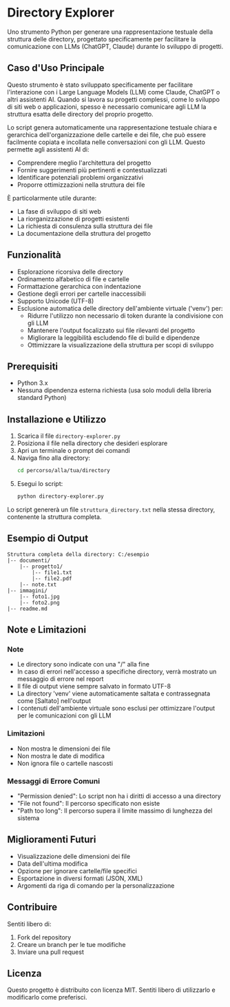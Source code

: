 # Directory Explorer

Uno strumento Python per generare una rappresentazione testuale della struttura delle directory, progettato specificamente per facilitare la comunicazione con LLMs (ChatGPT, Claude) durante lo sviluppo di progetti.

## Caso d'Uso Principale
Questo strumento è stato sviluppato specificamente per facilitare l'interazione con i Large Language Models (LLM) come Claude, ChatGPT o altri assistenti AI. Quando si lavora su progetti complessi, come lo sviluppo di siti web o applicazioni, spesso è necessario comunicare agli LLM la struttura esatta delle directory del proprio progetto.

Lo script genera automaticamente una rappresentazione testuale chiara e gerarchica dell'organizzazione delle cartelle e dei file, che può essere facilmente copiata e incollata nelle conversazioni con gli LLM. Questo permette agli assistenti AI di:
- Comprendere meglio l'architettura del progetto
- Fornire suggerimenti più pertinenti e contestualizzati
- Identificare potenziali problemi organizzativi
- Proporre ottimizzazioni nella struttura dei file

È particolarmente utile durante:
- La fase di sviluppo di siti web
- La riorganizzazione di progetti esistenti
- La richiesta di consulenza sulla struttura dei file
- La documentazione della struttura del progetto

## Funzionalità
- Esplorazione ricorsiva delle directory
- Ordinamento alfabetico di file e cartelle
- Formattazione gerarchica con indentazione
- Gestione degli errori per cartelle inaccessibili
- Supporto Unicode (UTF-8)
- Esclusione automatica delle directory dell'ambiente virtuale ('venv') per:
  - Ridurre l'utilizzo non necessario di token durante la condivisione con gli LLM
  - Mantenere l'output focalizzato sui file rilevanti del progetto
  - Migliorare la leggibilità escludendo file di build e dipendenze
  - Ottimizzare la visualizzazione della struttura per scopi di sviluppo

## Prerequisiti
- Python 3.x
- Nessuna dipendenza esterna richiesta (usa solo moduli della libreria standard Python)

## Installazione e Utilizzo
1. Scarica il file `directory-explorer.py`
2. Posiziona il file nella directory che desideri esplorare
3. Apri un terminale o prompt dei comandi
4. Naviga fino alla directory:
   ```bash
   cd percorso/alla/tua/directory
   ```
5. Esegui lo script:
   ```bash
   python directory-explorer.py
   ```

Lo script genererà un file `struttura_directory.txt` nella stessa directory, contenente la struttura completa.

## Esempio di Output
```
Struttura completa della directory: C:/esempio
|-- documenti/
    |-- progetto1/
        |-- file1.txt
        |-- file2.pdf
    |-- note.txt
|-- immagini/
    |-- foto1.jpg
    |-- foto2.png
|-- readme.md
```

## Note e Limitazioni
### Note
- Le directory sono indicate con una "/" alla fine
- In caso di errori nell'accesso a specifiche directory, verrà mostrato un messaggio di errore nel report
- Il file di output viene sempre salvato in formato UTF-8
- La directory 'venv' viene automaticamente saltata e contrassegnata come [Saltato] nell'output
- I contenuti dell'ambiente virtuale sono esclusi per ottimizzare l'output per le comunicazioni con gli LLM

### Limitazioni
- Non mostra le dimensioni dei file
- Non mostra le date di modifica
- Non ignora file o cartelle nascosti

### Messaggi di Errore Comuni
- "Permission denied": Lo script non ha i diritti di accesso a una directory
- "File not found": Il percorso specificato non esiste
- "Path too long": Il percorso supera il limite massimo di lunghezza del sistema

## Miglioramenti Futuri
- Visualizzazione delle dimensioni dei file
- Data dell'ultima modifica
- Opzione per ignorare cartelle/file specifici
- Esportazione in diversi formati (JSON, XML)
- Argomenti da riga di comando per la personalizzazione

## Contribuire
Sentiti libero di:
1. Fork del repository
2. Creare un branch per le tue modifiche
3. Inviare una pull request

## Licenza
Questo progetto è distribuito con licenza MIT. Sentiti libero di utilizzarlo e modificarlo come preferisci.
